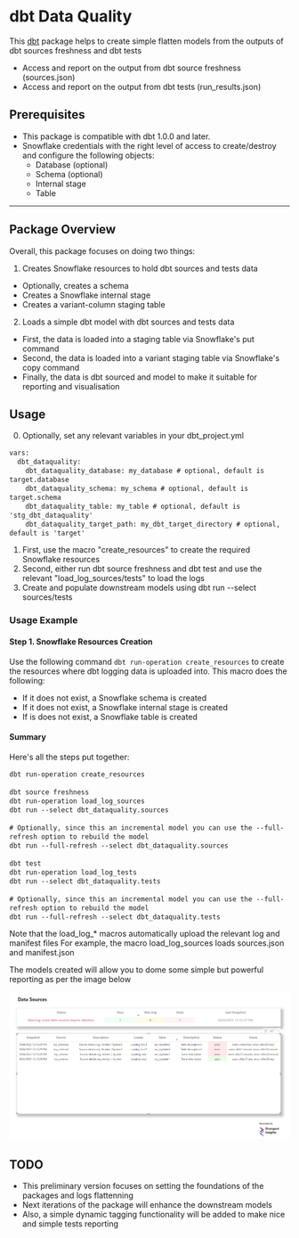 # dbt Data Quality

This [dbt](https://github.com/dbt-labs/dbt-core) package helps to create simple flatten models from the outputs of dbt sources freshness and dbt tests

- Access and report on the output from dbt source freshness (sources.json)
- Access and report on the output from dbt tests (run_results.json)

## Prerequisites
- This package is compatible with dbt 1.0.0 and later.
- Snowflake credentials with the right level of access to create/destroy and configure the following objects:
  - Database (optional)
  - Schema (optional)
  - Internal stage
  - Table

----

## Package Overview

Overall, this package focuses on doing two things:

1. Creates Snowflake resources to hold dbt sources and tests data
- Optionally, creates a schema
- Creates a Snowflake internal stage
- Creates a variant-column staging table

2. Loads a simple dbt model with dbt sources and tests data
- First, the data is loaded into a staging table via Snowflake's put command
- Second, the data is loaded into a variant staging table via Snowflake's copy command
- Finally, the data is dbt sourced and model to make it suitable for reporting and visualisation

## Usage
0. Optionally, set any relevant variables in your dbt_project.yml
```
vars:
  dbt_dataquality:
    dbt_dataquality_database: my_database # optional, default is target.database
    dbt_dataquality_schema: my_schema # optional, default is target.schema
    dbt_dataquality_table: my_table # optional, default is 'stg_dbt_dataquality'
    dbt_dataquality_target_path: my_dbt_target_directory # optional, default is 'target'
```
1. First, use the macro "create_resources" to create the required Snowflake resources
2. Second, either run dbt source freshness and dbt test and use the relevant "load_log_sources/tests" to load the logs
3. Create and populate downstream models using dbt run --select sources/tests

### Usage Example
#### Step 1. Snowflake Resources Creation
Use the following command ```dbt run-operation create_resources``` to create the resources where dbt logging data is uploaded into. This macro does the following:
- If it does not exist, a Snowflake schema is created
- If it does not exist, a Snowflake internal stage is created
- If is does not exist, a Snowflake table is created

#### Summary
Here's all the steps put together:
```
dbt run-operation create_resources

dbt source freshness
dbt run-operation load_log_sources
dbt run --select dbt_dataquality.sources

# Optionally, since this an incremental model you can use the --full-refresh option to rebuild the model
dbt run --full-refresh --select dbt_dataquality.sources

dbt test
dbt run-operation load_log_tests
dbt run --select dbt_dataquality.tests

# Optionally, since this an incremental model you can use the --full-refresh option to rebuild the model
dbt run --full-refresh --select dbt_dataquality.tests
```

Note that the load_log_* macros automatically upload the relevant log and manifest files
For example, the macro load_log_sources loads sources.json and manifest.json

The models created will allow you to dome some simple but powerful reporting as per the image below

![Sample Dashboard](https://raw.githubusercontent.com/Divergent-Insights/dbt-dataquality/main/dashboards/dashboard1.png)

## TODO
- This preliminary version focuses on setting the foundations of the packages and logs flattenning
- Next iterations of the package will enhance the downstream models
- Also, a simple dynamic tagging functionality will be added to make nice and simple tests reporting
